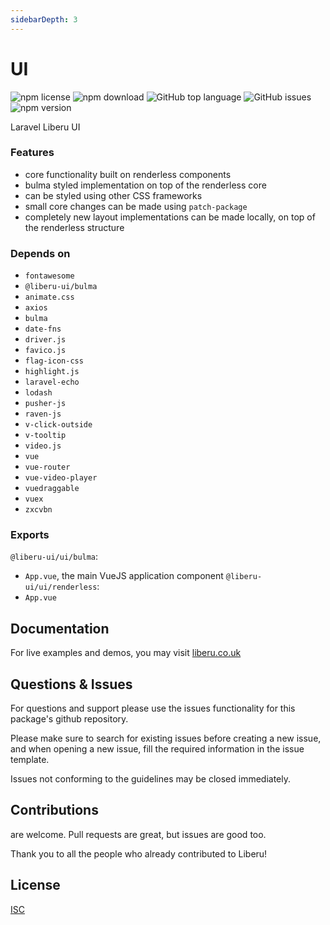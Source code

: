 ```yaml
---
sidebarDepth: 3
---
```


# UI

![npm license](https://img.shields.io/npm/l/@liberu-ui/ui.svg) 
![npm download](https://img.shields.io/npm/dm/@liberu-ui/ui.svg) 
![GitHub top language](https://img.shields.io/github/languages/top/liberu-ui/ui.svg) 
![GitHub issues](https://img.shields.io/github/issues/liberu-ui/ui.svg) 
![npm version](https://img.shields.io/npm/v/@liberu-ui/ui.svg) 

Laravel Liberu UI

### Features

- core functionality built on renderless components 
- bulma styled implementation on top of the renderless core
- can be styled using other CSS frameworks
- small core changes can be made using `patch-package`
- completely new layout implementations can be made locally, on top of the
renderless structure

### Depends on

- `fontawesome`
- `@liberu-ui/bulma`
- `animate.css`
- `axios`
- `bulma`
- `date-fns`
- `driver.js`
- `favico.js`
- `flag-icon-css`
- `highlight.js`
- `laravel-echo`
- `lodash`
- `pusher-js`
- `raven-js`
- `v-click-outside`
- `v-tooltip`
- `video.js`
- `vue`
- `vue-router`
- `vue-video-player`
- `vuedraggable`
- `vuex`
- `zxcvbn`

### Exports
`@liberu-ui/ui/bulma`:
- `App.vue`, the main VueJS application component
`@liberu-ui/ui/renderless`:
- `App.vue`

## Documentation

For live examples and demos, you may visit [liberu.co.uk](https://www.liberu.co.uk)

## Questions & Issues

For questions and support please use the issues functionality
for this package's github repository.

Please make sure to search for existing issues before creating a new issue,
and when opening a new issue, fill the required information in the issue template.

Issues not conforming to the guidelines may be closed immediately.

## Contributions

are welcome. Pull requests are great, but issues are good too.

Thank you to all the people who already contributed to Liberu!

## License

[ISC](https://opliberuurce.org/licenses/ISC)
